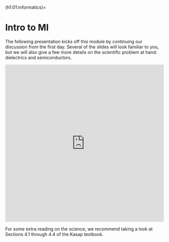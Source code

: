 (h1:01:informatics)=
# Intro to MI


The following presentation kicks off this module by continuing our discussion from the first day.
Several of the slides will look familiar to you, but we will also give a few more details on the scientific problem at hand: dielectrics and semiconductors.

<iframe src="https://docs.google.com/presentation/d/e/2PACX-1vTLs_L2cHxtfwyFHjN9wyLJrCJ6Aciu8y5kzrBbOOK4D06tTktgZfvnoZelR_Ov6EQUcVv648EycvkV/embed?start=false&loop=false&delayms=3000" frameborder="0" width="100%" height="500" allowfullscreen="true" mozallowfullscreen="true" webkitallowfullscreen="true"></iframe>

For some extra reading on the science, we recommend taking a look at Sections 4.1 through 4.4 of the Kasap textbook.